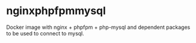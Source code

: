 # nginxphpfpmmysql
Docker image with nginx + phpfpm + php-mysql and dependent packages to be used to connect to mysql. 
